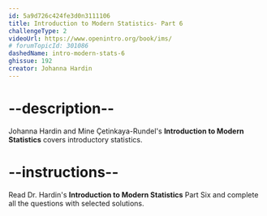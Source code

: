 ```yaml
---
id: 5a9d726c424fe3d0n3111106
title: Introduction to Modern Statistics- Part 6
challengeType: 2
videoUrl: https://www.openintro.org/book/ims/
# forumTopicId: 301086
dashedName: intro-modern-stats-6
ghissue: 192
creator: Johanna Hardin
---
```


# --description--

Johanna Hardin and Mine Çetinkaya-Rundel's __Introduction to Modern Statistics__ covers introductory statistics.

# --instructions--

Read Dr. Hardin's __Introduction to Modern Statistics__ Part Six and complete all the questions with selected solutions.